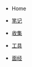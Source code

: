 - Home

- [笔记](/notes/license_introduce)
- [收集](/collect/libs)
- [工具](/packages/common)
- [面经](/interview/home)
